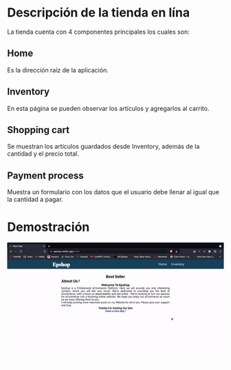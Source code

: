 # Descripción de la tienda en lína
La tienda cuenta con 4 componentes principales los cuales son:
## Home
Es la dirección raíz de la aplicación.
## Inventory
En esta página se pueden observar los artículos y agregarlos al carrito.
## Shopping cart
Se muestran los artículos guardados desde Inventory, además de la cantidad y el precio total.
## Payment process 
Muestra un formulario con los datos que el usuario debe llenar al igual que la cantidad a pagar.

# Demostración
![Demo Eshop](demo/demo_proyecto.gif)

